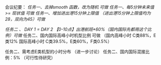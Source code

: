 会议纪要：
_任务一、去掉smooth 函数，改为随机 可做_ 
_任务一、每5分钟未来值 >= 现状值 可做_
_任务一、增加进出港15分钟上限值 （进出港15分钟上限值均为28，双向为45）可做_

_任务二 、 DAY 1 = DAY 2 【0-10点】出港航班*60%（国内国际先都用这个比例）可做_
任务二、国内国际高峰小时机型比例 可做
（国内高峰小时 C类88%，E类12% 
  国际高峰小时 C类39.5%，E类60%，F类0.5%）

任务二、需考虑E类机型的小时分布 （进一步讨论）
任务二、国内国际混接比例：5% （可行性待研究）